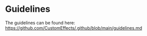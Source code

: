 # Guidelines

The guidelines can be found here:
https://github.com/CustomEffects/.github/blob/main/guidelines.md